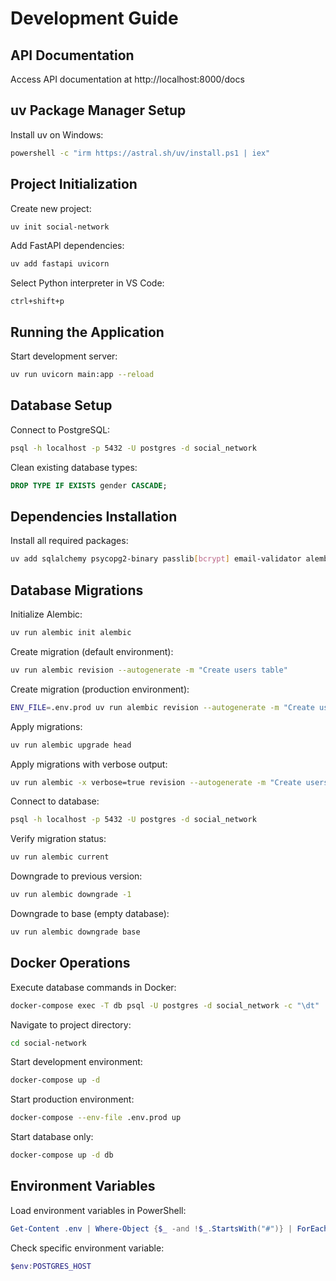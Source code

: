# Development Guide

## API Documentation
Access API documentation at http://localhost:8000/docs

## uv Package Manager Setup
Install uv on Windows:
```bash
powershell -c "irm https://astral.sh/uv/install.ps1 | iex"
```

## Project Initialization
Create new project:
```bash
uv init social-network
```

Add FastAPI dependencies:
```bash
uv add fastapi uvicorn
```

Select Python interpreter in VS Code:
```
ctrl+shift+p
```

## Running the Application
Start development server:
```bash
uv run uvicorn main:app --reload
```

## Database Setup
Connect to PostgreSQL:
```bash
psql -h localhost -p 5432 -U postgres -d social_network
```

Clean existing database types:
```sql
DROP TYPE IF EXISTS gender CASCADE;
```

## Dependencies Installation
Install all required packages:
```bash
uv add sqlalchemy psycopg2-binary passlib[bcrypt] email-validator alembic python-dotenv pydantic-settings asyncpg loguru pyjwt
```

## Database Migrations
Initialize Alembic:
```bash
uv run alembic init alembic
```

Create migration (default environment):
```bash
uv run alembic revision --autogenerate -m "Create users table"
```

Create migration (production environment):
```bash
ENV_FILE=.env.prod uv run alembic revision --autogenerate -m "Create users table"
```

Apply migrations:
```bash
uv run alembic upgrade head
```

Apply migrations with verbose output:
```bash
uv run alembic -x verbose=true revision --autogenerate -m "Create users table"
```

Connect to database:
```bash
psql -h localhost -p 5432 -U postgres -d social_network
```

Verify migration status:
```bash
uv run alembic current
```

Downgrade to previous version:
```bash
uv run alembic downgrade -1
```

Downgrade to base (empty database):
```bash
uv run alembic downgrade base
```

## Docker Operations
Execute database commands in Docker:
```bash
docker-compose exec -T db psql -U postgres -d social_network -c "\dt"
```

Navigate to project directory:
```bash
cd social-network
```

Start development environment:
```bash
docker-compose up -d
```

Start production environment:
```bash
docker-compose --env-file .env.prod up
```

Start database only:
```bash
docker-compose up -d db
```

## Environment Variables
Load environment variables in PowerShell:
```powershell
Get-Content .env | Where-Object {$_ -and !$_.StartsWith("#")} | ForEach-Object {$parts = $_ -split "=",2; [Environment]::SetEnvironmentVariable($parts[0].Trim(), $parts[1].Trim(), "Process")}
```

Check specific environment variable:
```powershell
$env:POSTGRES_HOST
```